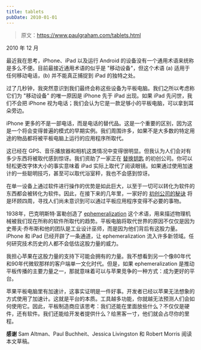 ```yaml
---
title: tablets
pubDate: 2010-01-01
---
```


> 原文：https://www.paulgraham.com/tablets.html 

            
2010 年 12 月

最近我在思考，iPhone、iPad 以及运行 Android 的设备没有一个通用术语来统称是多么不便。目前最接近通用术语的似乎是 "移动设备"，但这个术语 (a) 适用于任何移动电话，(b) 并不能真正捕捉到 iPad 的独特之处。

过了几秒钟，我突然意识到我们最终会称这些设备为平板电脑。我们之所以考虑称它们为 "移动设备" 的唯一原因是 iPhone 先于 iPad 出现。如果 iPad 先问世，我们不会把 iPhone 视为电话；我们会认为它是一款足够小的平板电脑，可以拿到耳朵旁边。

iPhone 更多的不是一部电话，而是电话的替代品。这是一个重要的区别，因为这是一个将会变得普遍的模式的早期实例。我们周围许多，如果不是大多数的特定用途的物品都将被平板电脑上运行的应用程序所取代。

这已经在 GPS、音乐播放器和相机这类情况中变得很明显。但我认为人们会对有多少东西将被取代感到惊讶。我们资助了一家正在 [替换钥匙](http://lockitron.com/) 的初创公司。你可以轻松更改字体大小的事实意味着 iPad 实际上取代了阅读眼镜。如果通过使用加速计的一些聪明技巧，甚至可以取代浴室秤，我也不会感到惊讶。

在单一设备上通过软件进行操作的优势是如此巨大，以至于一切可以转化为软件的东西都会被转化为软件。因此，在接下来的几年里，一家好的 [初创公司的秘诀](http://ycombinator.com/rfs8.html) 将是环顾四周，寻找人们尚未意识到可以通过平板应用程序变得不必要的事物。

1938年，巴克明斯特·富勒创造了 [ephemeralization](http://en.wikipedia.org/wiki/Ephemeralization) 这个术语，用来描述物理机械被我们现在所称的软件所取代的趋势。平板电脑将取代世界的原因不仅仅是因为史蒂夫·乔布斯和他的团队是工业设计巫师，而是因为他们背后有这股力量。iPhone 和 iPad 已经开辟了一条通道，让 ephemeralization 流入许多新领域。任何研究技术历史的人都不会低估这股力量的威力。

我担心苹果在这股力量的支持下可能会拥有的力量。我不想看到另一个像80年代和90年代微软那样的客户端单一文化时代。但是，如果 ephemeralization 是推动平板传播的主要力量之一，那就意味着可以与苹果竞争的一种方式：成为更好的平台。

苹果平板电脑里有加速计，这事实证明是一件好事。开发者已经以苹果无法想象的方式使用了加速计。这就是平台的本质。工具越多功能，你就越无法预测人们会如何使用它。因此，平板制造商应该思考：我们还能在里面放些什么？不仅仅是硬件，还有软件。我们还能给开发者提供什么？给黑客一寸，他们就会占尽你的里程。

**感谢** Sam Altman、Paul Buchheit、Jessica Livingston 和 Robert Morris 阅读本文草稿。
